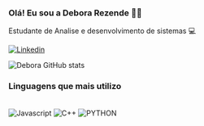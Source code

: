 ### Olá! Eu sou a Debora Rezende 👩‍💻

Estudante de Analise e desenvolvimento de sistemas 💻

[![Linkedin](https://img.shields.io/badge/LinkedIn-0077B5?style=for-the-badge&logo=linkedin&logoColor=white
)](https://www.linkedin.com/in/debora-rezende-)

![Debora GitHub stats](https://github-readme-stats.vercel.app/api?username=DeboraCSRezende&show_icons=true&theme=onedark)

### Linguagens que mais utilizo

<div style="display: inline_block"><br/>
<img align="center" alt="Javascript" src="https://img.shields.io/badge/JavaScript-F7DF1E?style=for-the-badge&logo=javascript&logoColor=black"/>
<img align="center" alt="C++" src="https://img.shields.io/badge/C%2B%2B-00599C?style=for-the-badge&logo=c%2B%2B&logoColor=white" />
 <img align="center" alt="PYTHON" src="https://img.shields.io/badge/Python-14354C?style=for-the-badge&logo=python&logoColor=white" />
